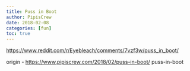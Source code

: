 ```yaml
---
title: Puss in Boot
author: PipisCrew
date: 2018-02-08
categories: [fun]
toc: true
---
```


https://www.reddit.com/r/Eyebleach/comments/7vzf3w/puss_in_boot/

origin - https://www.pipiscrew.com/2018/02/puss-in-boot/ puss-in-boot